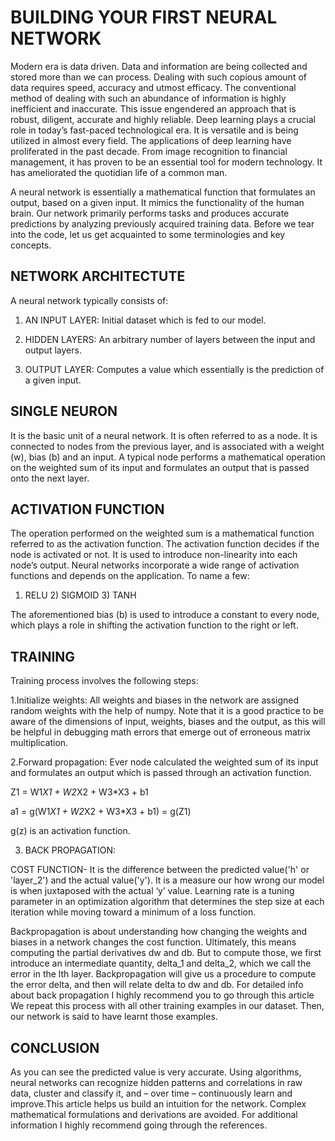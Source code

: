 # BUILDING YOUR FIRST NEURAL NETWORK
Modern era is data driven. Data and information are being collected and stored more than we can process. Dealing with such copious amount of data requires speed, accuracy and utmost efficacy. The conventional method of dealing with such an abundance of information is highly inefficient and inaccurate. This issue engendered an approach that is robust, diligent, accurate and highly reliable. Deep learning plays a crucial role in today’s fast-paced technological era. It is versatile and is being utilized in almost every field. The applications of deep learning have proliferated in the past decade. From image recognition to financial management, it has proven to be an essential tool for modern technology. It has ameliorated the quotidian life of a common man.

A neural network is essentially a mathematical function that formulates an output, based on a given input. It mimics the functionality of the human brain. Our network primarily performs tasks and produces accurate predictions by analyzing previously acquired training data. Before we tear into the code, let us get acquainted to some terminologies and key concepts.

## NETWORK ARCHITECTUTE 
A neural network typically consists of:

1) AN INPUT LAYER: Initial dataset which is fed to our model.

2) HIDDEN LAYERS: An arbitrary number of layers between the input and output layers.

3) OUTPUT LAYER: Computes a value which essentially is the prediction of a given input.

## SINGLE NEURON
It is the basic unit of a neural network. It is often referred to as a node. It is connected to nodes from the previous layer, and is associated with a weight (w), bias (b) and an input. A typical node performs a mathematical operation on the weighted sum of its input and formulates an output that is passed onto the next layer.

## ACTIVATION FUNCTION
The operation performed on the weighted sum is a mathematical function referred to as the activation function. The activation function decides if the node is activated or not. It is used to introduce non-linearity into each node’s output. Neural networks incorporate a wide range of activation functions and depends on the application. To name a few:
1) RELU 2) SIGMOID 3) TANH

The aforementioned bias (b) is used to introduce a constant to every node, which plays a role in shifting the activation function to the right or left.

## TRAINING 
Training process involves the following steps:

1.Initialize weights: All weights and biases in the network are assigned random weights with the help of numpy. Note that it is a good practice to be aware of the dimensions of input, weights, biases and the output, as this will be helpful in debugging math errors that emerge out of erroneous matrix multiplication.

2.Forward propagation: Ever node calculated the weighted sum of its input and formulates an output which is passed through an activation function.

Z1 = W1*X1 + W2*X2 + W3*X3 + b1

a1 = g(W1*X1 + W2*X2 + W3*X3 + b1) = g(Z1)

g(z) is an activation function. 

3. BACK PROPAGATION:

COST FUNCTION- It is the difference between the predicted value('h' or 'layer_2') and the actual value('y'). It is a measure our how wrong our model is when juxtaposed with the actual ‘y’ value. Learning rate is a tuning parameter in an optimization algorithm that determines the step size at each iteration while moving toward a minimum of a loss function.

Backpropagation is about understanding how changing the weights and biases in a network changes the cost function. Ultimately, this means computing the partial derivatives dw and db. But to compute those, we first introduce an intermediate quantity, delta_1 and delta_2, which we call the error in the lth layer. Backpropagation will give us a procedure to compute the error delta, and then will relate delta to dw and db. For detailed info about back propagation I highly recommend you to go through this article We repeat this process with all other training examples in our dataset. Then, our network is said to have learnt those examples.

## CONCLUSION
As you can see the predicted value is very accurate. Using algorithms, neural networks can recognize hidden patterns and correlations in raw data, cluster and classify it, and – over time – continuously learn and improve.This article helps us build an intuition for the network. Complex mathematical formulations and derivations are avoided. For additional information I highly recommend going through the references.



